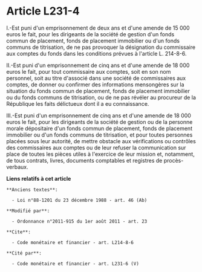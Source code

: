# Article L231-4

I.-Est puni d'un emprisonnement de deux ans et d'une amende de 15 000 euros le fait, pour les dirigeants de la société de
gestion d'un fonds commun de placement, fonds de placement immobilier ou d'un fonds communs de titrisation, de ne pas
provoquer la désignation du commissaire aux comptes du fonds dans les conditions prévues à l'article L. 214-8-6. 

II.-Est puni d'un emprisonnement de cinq ans et d'une amende de 18 000 euros le fait, pour tout commissaire aux comptes, soit
en son nom personnel, soit au titre d'associé dans une société de commissaires aux comptes, de donner ou confirmer des
informations mensongères sur la situation du fonds commun de placement, fonds de placement immobilier ou du fonds communs de
titrisation, ou de ne pas révéler au procureur de la République les faits délictueux dont il a eu connaissance. 

III.-Est puni d'un emprisonnement de cinq ans et d'une amende de 18 000 euros le fait, pour les dirigeants de la société de
gestion ou de la personne morale dépositaire d'un fonds commun de placement, fonds de placement immobilier ou d'un fonds
communs de titrisation, et pour toutes personnes placées sous leur autorité, de mettre obstacle aux vérifications ou
contrôles des commissaires aux comptes ou de leur refuser la communication sur place de toutes les pièces utiles à l'exercice
de leur mission et, notamment, de tous contrats, livres, documents comptables et registres de procès-verbaux.

**Liens relatifs à cet article**

	**Anciens textes**:

	  - Loi n°88-1201 du 23 décembre 1988 - art. 46 (Ab)

	**Modifié par**:

	  - Ordonnance n°2011-915 du 1er août 2011 - art. 23

	**Cite**:

	  - Code monétaire et financier - art. L214-8-6

	**Cité par**:

	  - Code monétaire et financier - art. L231-6 (V)
